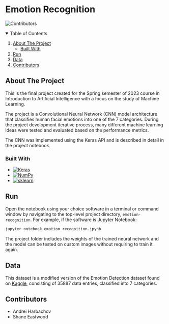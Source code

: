 <!-- PROJECT TITLE -->
# Emotion Recognition



<!-- PROJECT SHIELDS -->
![Contributors][contributors-badge]



<!-- TABLE OF CONTENTS -->
<details open>
  <summary>Table of Contents</summary>
  <ol>
    <li>
      <a href="#about-the-project">About The Project</a>
      <ul>
        <li><a href="#built-with">Built With</a></li>
      </ul>
    </li>
    <li><a href="#run">Run</a></li>
    <li><a href="#data">Data</a></li>
    <li><a href="#contributors">Contributors</a></li>
  </ol>
</details>



<!-- ABOUT THE PROJECT -->
## About The Project

This is the final project created for the Spring semester of 2023 course in Introduction to Artificial Intelligence with a focus on the study of Machine Learning.

The project is a Convolutional Neural Network (CNN) model architecture that classifies human facial emotions into one of the 7 categories. During the project development iterative process, many different machine learning ideas were tested and evaluated based on the performance metrics.

The CNN was implemented using the Keras API and is described in detail in the project notebook.



### Built With

* [![Keras][keras-badge]][keras]
* [![NumPy][numpy-badge]][numpy]
* [![sklearn][sklearn-badge]][sklearn]



<!-- RUN -->
## Run

Open the notebook using your choice software in a terminal or command window by navigating to the top-level project directory, `emotion-recognition`. For example, if the software is Jupyter Notebook:

```bash
jupyter notebook emotion_recognition.ipynb
```

The project folder includes the weights of the trained neural network and the model can be tested on custom images without requiring to train it again.



<!-- DATA -->
## Data

This dataset is a modified version of the Emotion Detection dataset found on [Kaggle](https://www.kaggle.com/datasets/ananthu017/emotion-detection-fer), consisting of 35887 data entries, classified into 7 categories.



<!-- CONTRIBUTION -->
## Contributors

- Andrei Harbachov
- Shane Eastwood



<!-- MARKDOWN LINKS -->
[contributors-badge]: https://img.shields.io/badge/Contributors-2-44cc11?style=for-the-badge
[keras-badge]: https://img.shields.io/badge/keras-d10000?style=for-the-badge&logo=keras&logoColor=ffffff
[keras]: https://keras.io/
[numpy-badge]: https://img.shields.io/badge/numpy-013243?style=for-the-badge&logo=numpy&logoColor=ffffff
[numpy]: https://numpy.org/
[sklearn-badge]: https://img.shields.io/badge/sklearn-f89a36?style=for-the-badge&logo=scikitlearn&logoColor=ffffff
[sklearn]: https://scikit-learn.org/stable/